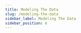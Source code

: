 ```yaml
---
title: Modeling The Data
slug: /modeling-the-data
sidebar_label: Modeling The Data
sidebar_position: 6
---
```

